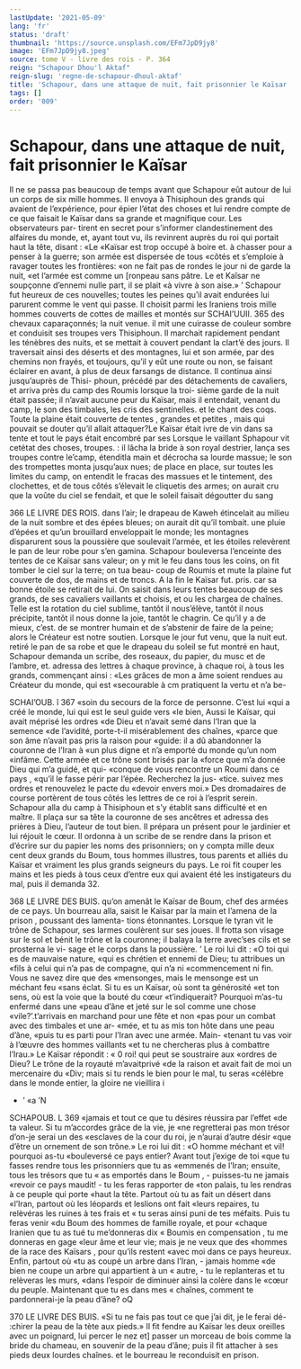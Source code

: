 ```yaml
---
lastUpdate: '2021-05-09'
lang: 'fr'
status: 'draft'
thumbnail: 'https://source.unsplash.com/EFm7JpD9jy8'
image: 'EFm7JpD9jy8.jpeg'
source: tome V - livre des rois - P. 364
reign: "Schapour Dhou'l Aktaf"
reign-slug: 'regne-de-schapour-dhoul-aktaf'
title: 'Schapour, dans une attaque de nuit, fait prisonnier le Kaïsar | Le Livre des Rois | Shâhnâmeh'
tags: []
order: '009'
---
```


# Schapour, dans une attaque de nuit, fait prisonnier le Kaïsar

Il ne se passa pas beaucoup de temps avant que
Schapour eût autour de lui un corps de six mille
hommes. Il envoya à Thisiphoun des grands qui avaient de l’expérience, pour épier l’état des choses
et lui rendre compte de ce que faisait le Kaïsar dans sa grande et magnifique cour. Les observateurs par- tirent en secret pour s’informer clandestinement des alfaires du monde, et, ayant tout vu, ils revinrent auprès du roi qui portait haut la tête, disant : «Le «Kaïsar est trop occupé à boire et. à chasser pour
a penser à la guerre; son armée est dispersée de tous
«côtés et s’emploie à ravager toutes les frontières:
«on ne fait pas de rondes le jour ni de garde la nuit, «et l’armée est comme un [ronpeau sans pâtre. Le
et Kaîsar ne soupçonne d’ennemi nulle part, il se plait
«à vivre à son aise.» ’
Schapour fut heureux de ces nouvelles; toutes les
peines qu’il avait endurées lui parurent comme le
vent qui passe. Il choisit parmi les Iraniens trois mille hommes couverts de cottes de mailles et montés sur
SCHAI’UUII. 365 des chevaux caparaçonnés; la nuit venue. il mit une
cuirasse de couleur sombre et conduisit ses troupes vers Thisiphoun. Il marchait rapidement pendant les ténèbres des nuits, et se mettait à couvert pendant
la clart’é des jours. Il traversait ainsi des déserts et
des montagnes, lui et son armée, par des chemins non frayés, et toujours, qu’il y eût une route ou non,
se faisant éclairer en avant, à plus de deux farsangs de distance. Il continua ainsi jusqu’auprès de Thisi- phoun, précédé par des détachements de cavaliers,
et arriva près du camp des Roumis lorsque la troi- sième garde de la nuit était passée; il n’avait aucune
peur du Kaïsar, mais il entendait, venant du camp, le son des timbales, les cris des sentinelles. et le chant des coqs. Toute la plaine était couverte de tentes , grandes et petites , mais qui pouvait se douter qu’il allait attaquer?Le Kaïsar était ivre de vin dans
sa tente et tout le pays était encombré par ses
Lorsque le vaillant Sphapour vit cetétat des choses, troupes. :
il lâcha la bride à son royal destrier, lança ses troupes
contre le’camp, étenditla main et décrocha sa lourde
massue; le son des trompettes monta jusqu’aux nues;
de place en place, sur toutes les limites du camp,
on entendit le fracas des massues et le tintement, des clochettes, et de tous côtés s’élevait le cliquetis
des armes; on aurait cru que la voûte du ciel se fendait, et que le soleil faisait dégoutter du sang

366 LE LIVRE DES ROIS.
dans l’air; le drapeau de Kaweh étincelait au milieu
de la nuit sombre et des épées bleues; on aurait dit qu’il tombait. une pluie d’épées et qu’un brouillard
enveloppait le monde; les montagnes disparurent sous la poussière que soulevait l’armée, et les étoiles
relevèrent le pan de leur robe pour s’en gamina. Schapour bouleversa l’enceinte des tentes de ce
Kaïsar sans valeur; on y mit le feu dans tous les coins, on fit tomber le ciel sur la terre; on tua beau- coup de Roumis et mute la plaine fut couverte de dos, de mains et de troncs. A la fin le Kaïsar fut. pris. car sa bonne étoile se retirait de lui. On saisit dans leurs tentes beaucoup de ses grands, de ses cavaliers vaillants et choisis, et ou les chargea de chaînes. Telle est la rotation du ciel sublime, tantôt
il nous’élève, tantôt il nous précipite, tantôt il nous
donne la joie, tantôt le chagrin. Ce qu’il y a de mieux, c’est. de se montrer humain et de s’abstenir
de faire de la peine; alors le Créateur est notre soutien.
Lorsque le jour fut venu, que la nuit eut. retiré le
pan de sa robe et que le drapeau du soleil se fut montré en haut, Schapour demanda un scribe, des roseaux, du papier, du musc et de l’ambre, et. adressa
des lettres à chaque province, à chaque roi, à tous
les grands, commençant ainsi : «Les grâces de mon a âme soient rendues au Créateur du monde, qui est «secourable à cm pratiquent la vertu et n’a be-

SCHAI’OUB. î 367 «soin du secours de la force de personne. C’est lui
«qui a créé le monde, lui qui est le seul guide vers «le bien, Aussi le Kaïsar, qui avait méprisé les ordres «de Dieu et n’avait semé dans l’Iran que la semence
«de l’avidité, porte-t-il misérablement des chaînes, «parce que son âme n’avait pas pris la raison pour «guide: il a dû abandonner la couronne de l’Iran à «un plus digne et n’a emporté du monde qu’un nom «infâme. Cette armée et ce trône sont brisés par la «force que m’a donnée Dieu qui m’a guidé, et qui-
«conque de vous rencontre un Roumi dans ce pays , «qu’il le fasse périr par l’épée. Recherchez la jus-
«tice. suivez mes ordres et renouvelez le pacte du «devoir envers moi.» Des dromadaires de course portèrent de tous côtés les lettres de ce roi à l’esprit
serein.
Schapour alla du camp à Thisiphoun et s’y établit
sans difficulté et en maître. Il plaça sur sa tête la
couronne de ses ancêtres et adressa des prières à Dieu, l’auteur de tout bien. Il prépara un présent
pour le jardinier et lui réjouit le cœur. Il ordonna à
un scribe de se rendre dans la prison et d’écrire sur
du papier les noms des prisonniers; on y compta mille deux cent deux grands du Boum, tous hommes illustres, tous parents et alliés du Kaïsar et vraiment
les plus grands seigneurs du pays. Le roi fit couper les mains et les pieds à tous ceux d’entre eux qui avaient été les instigateurs du mal, puis il demanda 32.

368 LE LIVRE DES BUIS.
qu’on amenât le Kaïsar de Boum, chef des armées
de ce pays. Un bourreau alla, saisit le Kaïsar par la main et l’amena de la prison , poussant des lamenta- tions étonnantes. Lorsque le tyran vit le trône de Schapour, ses larmes coulèrent sur ses joues. Il frotta son visage sur le sol et bénit le trône et la couronne;
il balaya la terre avec’ses cils et se prosterna le vi- sage et le corps dans la poussière. ’
Le roi lui dit : «O toi qui es de mauvaise nature, «qui es chrétien et ennemi de Dieu; tu attribues un «fils à celui qui n’a pas de compagne, qui n’a ni «commencement ni fin. Vous ne savez dire que des «mensonges, mais le mensonge est un méchant feu «sans éclat. Si tu es un Kaïsar, où sont ta générosité
«et ton sens, où est la voie que la bouté du cœur «t’indiquerait? Pourquoi m’as-tu enfermé dans une
«peau d’âne et jeté sur le sol comme une chose «vile?’.t’arrivais en marchand pour une fête et non
«pas pour un combat avec des timbales et une ar- «mée, et tu as mis ton hôte dans une peau d’âne,
«puis tu es parti pour l’Iran avec une armée. Main- «tenant tu vas voir à l’œuvre des hommes vaillants
«et tu ne chercheras plus à combattre l’Irau.» Le
Kaïsar répondit : « 0 roi! qui peut se soustraire aux «ordres de Dieu? Le trône de la royauté m’avaitprivé
«de la raison et avait fait de moi un mercenaire du «Div; mais si tu rends le bien pour le mal, tu seras «célèbre dans le monde entier, la gloire ne vieillira
i

- ’ «a
  ’N

SCHAPOUB. L 369 «jamais et tout ce que tu désires réussira par l’effet
«de ta valeur. Si tu m’accordes grâce de la vie, je «ne regretterai pas mon trésor d’on-je serai un des «esclaves de la cour du roi, je n’aurai d’autre désir «que d’être un ornement de son trône.» Le roi lui
dit : «O homme méchant et vil! pourquoi as-tu «bouleversé ce pays entier? Avant tout j’exige de toi
«que tu fasses rendre tous les prisonniers que tu as «emmenés de l’Iran; ensuite, tous les trésors que tu
« as emportés dans le Boum , - puisses-tu ne jamais «revoir ce pays maudit! - tu les feras rapporter de «ton palais, tu les rendras à ce peuple qui porte «haut la tête. Partout où tu as fait un désert dans «l’Iran, partout où les léopards et leslions ont fait
«leurs repaires, tu relèvéras les ruines à tes frais et
« tu seras ainsi puni de tes méfaits. Puis tu feras venir
«du Boum des hommes de famille royale, et pour
«chaque Iranien que tu as tué tu me’donneras dix
« Boumis en compensation , tu me donneras en gage
«leur âme et leur vie; mais je ne veux que des «hommes de la race des Kaïsars , pour qu’ils restent
«avec moi dans ce pays heureux. Enfin, partout où «tu as coupé un arbre dans l’Iran, - jamais homme «de bien ne coupe un arbre qui appartient à un
« autre, - tu le replanteras et tu relèveras les murs,
«dans l’espoir de diminuer ainsi la colère dans le
«cœur du peuple. Maintenant que tu es dans mes « chaînes, comment te pardonnerai-je la peau d’âne?
oQ

370 LE LIVRE DES BUIS.
«Si tu ne fais pas tout ce que j’ai dit, je le ferai dé- :chirer la peau de la tète aux pieds.»
Il fit fendre au Kaïsar les deux oreilles avec un poignard, lui percer le nez et] passer un morceau de bois comme la bride du chameau, en souvenir de la peau d’âne; puis il fit attacher à ses pieds deux lourdes chaînes. et le bourreau le reconduisit en prison.
